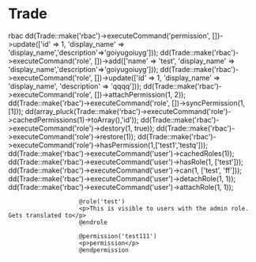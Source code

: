# Trade
rbac
                      dd(Trade::make('rbac')->executeCommand('permission', [])->update(['id' => 1, 'display_name' => 'display_name','description'=>'goiyugoiuyg']));
                      dd(Trade::make('rbac')->executeCommand('role', [])->add(['name' => 'test', 'display_name' => 'display_name','description'=>'goiyugoiuyg']));
                      dd(Trade::make('rbac')->executeCommand('role', [])->update(['id' => 1, 'display_name' => 'display_name', 'description' => 'qqqq']));
                      dd(Trade::make('rbac')->executeCommand('role', [])->attachPermission(1, 2));
                      dd(Trade::make('rbac')->executeCommand('role', [])->syncPermission(1, [1]));
                      dd(array_pluck(Trade::make('rbac')->executeCommand('role')->cachedPermissions(1)->toArray(),'id'));
                      dd(Trade::make('rbac')->executeCommand('role')->destory(1, true));
                      dd(Trade::make('rbac')->executeCommand('role')->restore(1));
                      dd(Trade::make('rbac')->executeCommand('role')->hasPermission(1,['test1','testq']));
                      dd(Trade::make('rbac')->executeCommand('user')->cachedRoles(1));
                      dd(Trade::make('rbac')->executeCommand('user')->hasRole(1, ['test']));
                      dd(Trade::make('rbac')->executeCommand('user')->can(1, ['test', 'ff']));
                      dd(Trade::make('rbac')->executeCommand('user')->detachRole(1, 1));
                      dd(Trade::make('rbac')->executeCommand('user')->attachRole(1, 1));



                        @role('test')
                        <p>This is visible to users with the admin role. Gets translated to</p>
                        @endrole

                        @permission('test111')
                        <p>permission</p>
                        @endpermission
